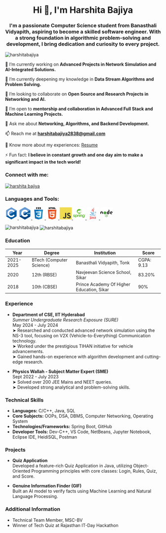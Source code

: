 <h1 align="center">Hi 👋, I'm Harshita Bajiya</h1>
<h3 align="center">I'm a passionate Computer Science student from Banasthali Vidyapith, aspiring to become a skilled software engineer. With a strong foundation in algorithmic problem-solving and development, I bring dedication and curiosity to every project.</h3>

<p align="left"> <img src="https://komarev.com/ghpvc/?username=harshitabajiya&label=Profile%20views&color=0e75b6&style=flat" alt="harshitabajiya" /> </p>

🔭 I’m currently working on **Advanced Projects in Network Simulation and AI-Integrated Solutions.**

🌱 I’m currently deepening my knowledge in **Data Stream Algorithms and Problem Solving.**

👯 I’m looking to collaborate on **Open Source and Research Projects in Networking and AI.**

🤝 I’m open to **mentorship and collaboration in Advanced Full Stack and Machine Learning Projects.**

💬 Ask me about **Networking, Algorithms, and Backend Development.**

📫 Reach me at **harshitabajiya2838@gmail.com**

📄 Know more about my experiences: [Resume](#)

⚡ Fun fact: **I believe in constant growth and one day aim to make a significant impact in the tech world!**


<h3 align="left">Connect with me:</h3>
<p align="left">
<a href="https://linkedin.com/in/harshita-bajiya-720741233" target="blank"><img align="center" src="https://raw.githubusercontent.com/rahuldkjain/github-profile-readme-generator/master/src/images/icons/Social/linked-in-alt.svg" alt="harshita bajiya" height="30" width="40" /></a>
</p>

<h3 align="left">Languages and Tools:</h3>
<p align="left"> 
  <a href="https://www.cprogramming.com/" target="_blank" rel="noreferrer"> <img src="https://raw.githubusercontent.com/devicons/devicon/master/icons/c/c-original.svg" alt="c" width="40" height="40"/> </a> 
  <a href="https://www.w3schools.com/cpp/" target="_blank" rel="noreferrer"> <img src="https://raw.githubusercontent.com/devicons/devicon/master/icons/cplusplus/cplusplus-original.svg" alt="cplusplus" width="40" height="40"/> </a> 
  <a href="https://www.w3schools.com/css/" target="_blank" rel="noreferrer"> <img src="https://raw.githubusercontent.com/devicons/devicon/master/icons/css3/css3-original-wordmark.svg" alt="css3" width="40" height="40"/> </a> 
  <a href="https://www.w3.org/html/" target="_blank" rel="noreferrer"> <img src="https://raw.githubusercontent.com/devicons/devicon/master/icons/html5/html5-original-wordmark.svg" alt="html5" width="40" height="40"/> </a> 
  <a href="https://developer.mozilla.org/en-US/docs/Web/JavaScript" target="_blank" rel="noreferrer"> <img src="https://raw.githubusercontent.com/devicons/devicon/master/icons/javascript/javascript-original.svg" alt="javascript" width="40" height="40"/> </a> 
  <a href="https://spring.io/" target="_blank" rel="noreferrer"> <img src="https://raw.githubusercontent.com/devicons/devicon/master/icons/spring/spring-original-wordmark.svg" alt="spring" width="40" height="40"/> </a> 
  <a href="https://www.java.com/" target="_blank" rel="noreferrer"> <img src="https://raw.githubusercontent.com/devicons/devicon/master/icons/java/java-original-wordmark.svg" alt="java" width="40" height="40"/> </a> 
  <a href="https://nodejs.org/" target="_blank" rel="noreferrer"> <img src="https://raw.githubusercontent.com/devicons/devicon/master/icons/nodejs/nodejs-original-wordmark.svg" alt="nodejs" width="40" height="40"/> </a> 
</p>

<p><img align="left" src="https://github-readme-stats.vercel.app/api/top-langs?username=harshitabajiya&show_icons=true&locale=en&layout=compact" alt="harshitabajiya" /></p>

<p>&nbsp;<img align="center" src="https://github-readme-stats.vercel.app/api?username=harshitabajiya&show_icons=true&locale=en" alt="harshitabajiya" /></p>

<h3 align="left">Education</h3>

| Year        | Degree                      | Institution                                  | Score          |
|-------------|-----------------------------|----------------------------------------------|----------------|
| 2021-2025   | BTech (Computer Science)     | Banasthali Vidyapith, Tonk                   | CGPA: 9.13     |
| 2020        | 12th (RBSE)                  | Navjeevan Science School, Sikar              | 83.20%         |
| 2018        | 10th (CBSE)                  | Prince Academy Of Higher Education, Sikar    | 90%            |

<h3 align="left">Experience</h3>

- **Department of CSE, IIT Hyderabad**  
  *Summer Undergraduate Research Exposure (SURE)*  
  May 2024 - July 2024  
  ➤ Researched and conducted advanced network simulation using the NS-3 tool, focusing on V2X (Vehicle-to-Everything) Communication technology.  
  ➤ Worked under the prestigious TIHAN initiative for vehicle advancements.  
  ➤ Gained hands-on experience with algorithm development and cutting-edge research.

- **Physics Wallah - Subject Matter Expert (SME)**  
  Sept 2022 - July 2023  
  ➤ Solved over 200 JEE Mains and NEET queries.  
  ➤ Developed strong analytical and problem-solving skills.

<h3 align="left">Technical Skills</h3>

- **Languages:** C/C++, Java, SQL
- **Core Subjects:** OOPs, DSA, DBMS, Computer Networking, Operating System
- **Technologies/Frameworks:** Spring Boot, GitHub
- **Developer Tools:** Dev-C++, VS Code, NetBeans, Jupyter Notebook, Eclipse IDE, HeidiSQL, Postman

<h3 align="left">Projects</h3>

- **Quiz Application**  
  Developed a feature-rich Quiz Application in Java, utilizing Object-Oriented Programming principles with core classes: Login, Rules, Quiz, and Score.

- **Genuine Information Finder (GIF)**  
  Built an AI model to verify facts using Machine Learning and Natural Language Processing.

<h3 align="left">Additional Information</h3>

- Technical Team Member, MSC-BV
- Winner of Tech Quiz at Rajasthan IT-Day Hackathon
